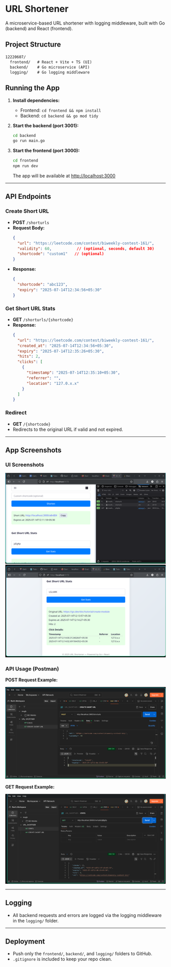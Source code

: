 # URL Shortener

A microservice-based URL shortener with logging middleware, built with Go (backend) and React (frontend).

## Project Structure

```
12220607/
  frontend/   # React + Vite + TS (UI)
  backend/    # Go microservice (API)
  logging/    # Go logging middleware
```

## Running the App

1. **Install dependencies:**
   - Frontend: `cd frontend && npm install`
   - Backend: `cd backend && go mod tidy`

2. **Start the backend (port 3001):**
   ```sh
   cd backend
   go run main.go
   ```

3. **Start the frontend (port 3000):**
   ```sh
   cd frontend
   npm run dev
   ```
   The app will be available at [http://localhost:3000](http://localhost:3000)

---

## API Endpoints

### Create Short URL
- **POST** `/shorturls`
- **Request Body:**
  ```json
  {
    "url": "https://leetcode.com/contest/biweekly-contest-161/",
    "validity": 60,           // (optional, seconds, default 30)
    "shortcode": "custom1"   // (optional)
  }
  ```
- **Response:**
  ```json
  {
    "shortcode": "abc123",
    "expiry": "2025-07-14T12:34:56+05:30"
  }
  ```

### Get Short URL Stats
- **GET** `/shorturls/{shortcode}`
- **Response:**
  ```json
  {
    "url": "https://leetcode.com/contest/biweekly-contest-161/",
    "created_at": "2025-07-14T12:34:56+05:30",
    "expiry": "2025-07-14T12:35:26+05:30",
    "hits": 2,
    "clicks": [
      {
        "timestamp": "2025-07-14T12:35:10+05:30",
        "referrer": "",
        "location": "127.0.x.x"
      }
    ]
  }
  ```

### Redirect
- **GET** `/{shortcode}`
- Redirects to the original URL if valid and not expired.

---

## App Screenshots

### UI Screenshots

![App Home](app_image_2.png)
![Stats Example](app_image_stats.png)

### API Usage (Postman)

**POST Request Example:**

![POST Request](post_request_postman.png)

**GET Request Example:**

![GET Request](get_request_postman.png)

---

## Logging
- All backend requests and errors are logged via the logging middleware in the `logging/` folder.

---

## Deployment
- Push only the `frontend/`, `backend/`, and `logging/` folders to GitHub.
- `.gitignore` is included to keep your repo clean. 